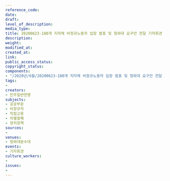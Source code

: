 ```yaml
---
reference_code: 
date: 
draft: 
level_of_description: 
media_type: 
title: 20200623-180개 지자체 비정규노동자 입장 발표 및 청와대 요구안 전달 기자회견
description: 
weight: 
modified_at: 
created_at: 
link: 
public_access_status: 
copyright_status: 
components:
- "/2020년/6월/20200623-180개 지자체 비정규노동자 입장 발표 및 청와대 요구안 전달 기자회견/_CTU1405.jpg"
tags:
- 
creators:
- 민주일반연맹
subjects:
- 공공부문
- 비정규직
- 직접고용
- 차별철폐
- 정치정책
sources:
- 
venues:
- 청와대분수대
events:
- 기자회견
culture_workers:
- 
issues:
- 
---
```

